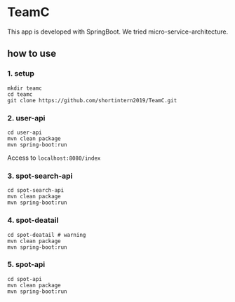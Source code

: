 # TeamC
This app is developed with SpringBoot. We tried micro-service-architecture.

## how to use

### 1. setup
```
mkdir teamc
cd teamc
git clone https://github.com/shortintern2019/TeamC.git
```

### 2. user-api 
```
cd user-api
mvn clean package  
mvn spring-boot:run
```
Access to `localhost:8080/index`

### 3. spot-search-api
```
cd spot-search-api
mvn clean package
mvn spring-boot:run
```

### 4. spot-deatail
```
cd spot-deatail # warning
mvn clean package
mvn spring-boot:run
```

### 5. spot-api
```
cd spot-api
mvn clean package
mvn spring-boot:run
```
